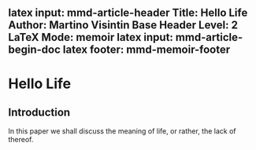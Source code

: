latex input:        mmd-article-header
Title:              Hello Life
Author:             Martino Visintin
Base Header Level:  2
LaTeX Mode:         memoir
latex input:        mmd-article-begin-doc
latex footer:       mmd-memoir-footer
---

# Hello Life


## Introduction

In this paper we shall discuss the meaning of life, or rather, the lack of
thereof.
